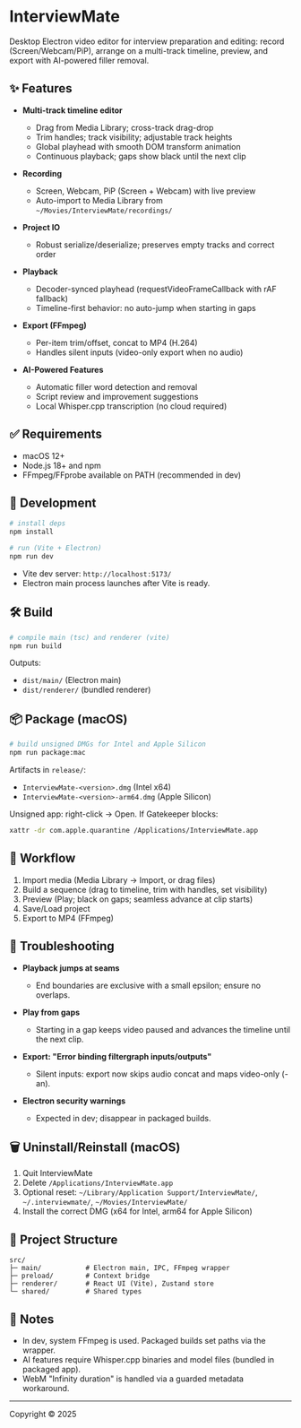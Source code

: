 # InterviewMate

Desktop Electron video editor for interview preparation and editing: record (Screen/Webcam/PiP), arrange on a multi-track timeline, preview, and export with AI-powered filler removal.

## ✨ Features

- **Multi-track timeline editor**
  - Drag from Media Library; cross-track drag-drop
  - Trim handles; track visibility; adjustable track heights
  - Global playhead with smooth DOM transform animation
  - Continuous playback; gaps show black until the next clip

- **Recording**
  - Screen, Webcam, PiP (Screen + Webcam) with live preview
  - Auto-import to Media Library from `~/Movies/InterviewMate/recordings/`

- **Project IO**
  - Robust serialize/deserialize; preserves empty tracks and correct order

- **Playback**
  - Decoder-synced playhead (requestVideoFrameCallback with rAF fallback)
  - Timeline-first behavior: no auto-jump when starting in gaps

- **Export (FFmpeg)**
  - Per-item trim/offset, concat to MP4 (H.264)
  - Handles silent inputs (video-only export when no audio)

- **AI-Powered Features**
  - Automatic filler word detection and removal
  - Script review and improvement suggestions
  - Local Whisper.cpp transcription (no cloud required)

## ✅ Requirements

- macOS 12+
- Node.js 18+ and npm
- FFmpeg/FFprobe available on PATH (recommended in dev)

## 🚀 Development

```bash
# install deps
npm install

# run (Vite + Electron)
npm run dev
```

- Vite dev server: `http://localhost:5173/`
- Electron main process launches after Vite is ready.

## 🛠️ Build

```bash
# compile main (tsc) and renderer (vite)
npm run build
```

Outputs:
- `dist/main/` (Electron main)
- `dist/renderer/` (bundled renderer)

## 📦 Package (macOS)

```bash
# build unsigned DMGs for Intel and Apple Silicon
npm run package:mac
```

Artifacts in `release/`:
- `InterviewMate-<version>.dmg` (Intel x64)
- `InterviewMate-<version>-arm64.dmg` (Apple Silicon)

Unsigned app: right-click → Open. If Gatekeeper blocks:
```bash
xattr -dr com.apple.quarantine /Applications/InterviewMate.app
```

## 🧭 Workflow

1) Import media (Media Library → Import, or drag files)
2) Build a sequence (drag to timeline, trim with handles, set visibility)
3) Preview (Play; black on gaps; seamless advance at clip starts)
4) Save/Load project
5) Export to MP4 (FFmpeg)

## 🔧 Troubleshooting

- **Playback jumps at seams**
  - End boundaries are exclusive with a small epsilon; ensure no overlaps.

- **Play from gaps**
  - Starting in a gap keeps video paused and advances the timeline until the next clip.

- **Export: "Error binding filtergraph inputs/outputs"**
  - Silent inputs: export now skips audio concat and maps video-only (-an).

- **Electron security warnings**
  - Expected in dev; disappear in packaged builds.

## 🗑️ Uninstall/Reinstall (macOS)

1) Quit InterviewMate
2) Delete `/Applications/InterviewMate.app`
3) Optional reset: `~/Library/Application Support/InterviewMate/`, `~/.interviewmate/`, `~/Movies/InterviewMate/`
4) Install the correct DMG (x64 for Intel, arm64 for Apple Silicon)

## 📁 Project Structure

```
src/
├─ main/           # Electron main, IPC, FFmpeg wrapper
├─ preload/        # Context bridge
├─ renderer/       # React UI (Vite), Zustand store
└─ shared/         # Shared types
```

## 📝 Notes

- In dev, system FFmpeg is used. Packaged builds set paths via the wrapper.
- AI features require Whisper.cpp binaries and model files (bundled in packaged app).
- WebM "Infinity duration" is handled via a guarded metadata workaround.

---

Copyright © 2025